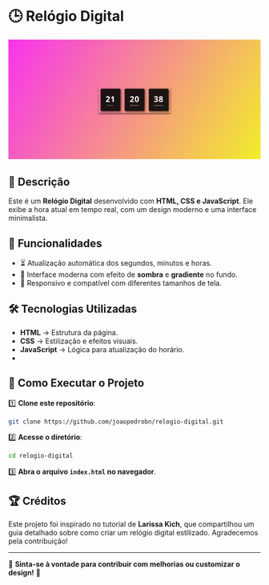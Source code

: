 # 🕒 Relógio Digital

![Relógio Digital](assets/relogio.png)

## 📌 Descrição

Este é um **Relógio Digital** desenvolvido com **HTML, CSS e JavaScript**. Ele exibe a hora atual em tempo real, com um design moderno e uma interface minimalista.

## 🚀 Funcionalidades

- ⏳ Atualização automática dos segundos, minutos e horas.
- 🎨 Interface moderna com efeito de **sombra** e **gradiente** no fundo.
- 📱 Responsivo e compatível com diferentes tamanhos de tela.

## 🛠️ Tecnologias Utilizadas

- **HTML** → Estrutura da página.
- **CSS** → Estilização e efeitos visuais.
- **JavaScript** → Lógica para atualização do horário.
- 
## 👅 Como Executar o Projeto

1️⃣ **Clone este repositório**:

```bash
git clone https://github.com/joaopedrobn/relogio-digital.git
```

2️⃣ **Acesse o diretório**:

```bash
cd relogio-digital
```

3️⃣ **Abra o arquivo `index.html` no navegador**.

## 🏆 Créditos

Este projeto foi inspirado no tutorial de **Larissa Kich**, que compartilhou um guia detalhado sobre como criar um relógio digital estilizado. Agradecemos pela contribuição!

---

📌 **Sinta-se à vontade para contribuir com melhorias ou customizar o design!** 🚀
